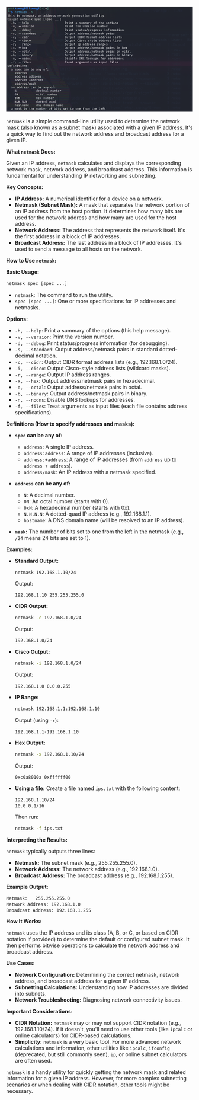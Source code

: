 ![netmask.png](https://github.com/aw-junaid/Kali-Linux/blob/main/Kali%20Linux%20Tools/Images/netmask.png)

`netmask` is a simple command-line utility used to determine the network mask (also known as a subnet mask) associated with a given IP address.  It's a quick way to find out the network address and broadcast address for a given IP.

**What `netmask` Does:**

Given an IP address, `netmask` calculates and displays the corresponding network mask, network address, and broadcast address.  This information is fundamental for understanding IP networking and subnetting.

**Key Concepts:**

* **IP Address:** A numerical identifier for a device on a network.
* **Netmask (Subnet Mask):**  A mask that separates the network portion of an IP address from the host portion.  It determines how many bits are used for the network address and how many are used for the host address.
* **Network Address:** The address that represents the network itself.  It's the first address in a block of IP addresses.
* **Broadcast Address:** The last address in a block of IP addresses.  It's used to send a message to all hosts on the network.

**How to Use `netmask`:**

**Basic Usage:**

```bash
netmask spec [spec ...]
```

* `netmask`: The command to run the utility.
* `spec [spec ...]`: One or more specifications for IP addresses and netmasks.

**Options:**

* `-h, --help`: Print a summary of the options (this help message).
* `-v, --version`: Print the version number.
* `-d, --debug`: Print status/progress information (for debugging).
* `-s, --standard`: Output address/netmask pairs in standard dotted-decimal notation.
* `-c, --cidr`: Output CIDR format address lists (e.g., 192.168.1.0/24).
* `-i, --cisco`: Output Cisco-style address lists (wildcard masks).
* `-r, --range`: Output IP address ranges.
* `-x, --hex`: Output address/netmask pairs in hexadecimal.
* `-o, --octal`: Output address/netmask pairs in octal.
* `-b, --binary`: Output address/netmask pairs in binary.
* `-n, --nodns`: Disable DNS lookups for addresses.
* `-f, --files`: Treat arguments as input files (each file contains address specifications).

**Definitions (How to specify addresses and masks):**

* **`spec` can be any of:**
    * `address`: A single IP address.
    * `address:address`: A range of IP addresses (inclusive).
    * `address:+address`: A range of IP addresses (from `address` up to `address + address`).
    * `address/mask`: An IP address with a netmask specified.

* **`address` can be any of:**
    * `N`: A decimal number.
    * `0N`: An octal number (starts with 0).
    * `0xN`: A hexadecimal number (starts with 0x).
    * `N.N.N.N`: A dotted-quad IP address (e.g., 192.168.1.1).
    * `hostname`: A DNS domain name (will be resolved to an IP address).

* **`mask`:** The number of bits set to one from the left in the netmask (e.g., `/24` means 24 bits are set to 1).

**Examples:**

* **Standard Output:**
  ```bash
  netmask 192.168.1.10/24
  ```
  Output:
  ```
  192.168.1.10 255.255.255.0
  ```

* **CIDR Output:**
  ```bash
  netmask -c 192.168.1.0/24
  ```
  Output:
  ```
  192.168.1.0/24
  ```

* **Cisco Output:**
  ```bash
  netmask -i 192.168.1.0/24
  ```
  Output:
  ```
  192.168.1.0 0.0.0.255
  ```

* **IP Range:**
  ```bash
  netmask 192.168.1.1:192.168.1.10
  ```
  Output (using `-r`):
  ```
  192.168.1.1-192.168.1.10
  ```

* **Hex Output:**
  ```bash
  netmask -x 192.168.1.10/24
  ```
  Output:
  ```
  0xc0a8010a 0xffffff00
  ```

* **Using a file:**
  Create a file named `ips.txt` with the following content:
  ```
  192.168.1.10/24
  10.0.0.1/16
  ```
  Then run:
  ```bash
  netmask -f ips.txt
  ```

**Interpreting the Results:**

`netmask` typically outputs three lines:

* **Netmask:** The subnet mask (e.g., 255.255.255.0).
* **Network Address:** The network address (e.g., 192.168.1.0).
* **Broadcast Address:** The broadcast address (e.g., 192.168.1.255).

**Example Output:**

```
Netmask:   255.255.255.0
Network Address: 192.168.1.0
Broadcast Address: 192.168.1.255
```

**How It Works:**

`netmask` uses the IP address and its class (A, B, or C, or based on CIDR notation if provided) to determine the default or configured subnet mask.  It then performs bitwise operations to calculate the network address and broadcast address.

**Use Cases:**

* **Network Configuration:** Determining the correct netmask, network address, and broadcast address for a given IP address.
* **Subnetting Calculations:** Understanding how IP addresses are divided into subnets.
* **Network Troubleshooting:** Diagnosing network connectivity issues.

**Important Considerations:**

* **CIDR Notation:** `netmask` may or may not support CIDR notation (e.g., 192.168.1.10/24).  If it doesn't, you'll need to use other tools (like `ipcalc` or online calculators) for CIDR-based calculations.
* **Simplicity:** `netmask` is a very basic tool.  For more advanced network calculations and information, other utilities like `ipcalc`, `ifconfig` (deprecated, but still commonly seen), `ip`, or online subnet calculators are often used.

`netmask` is a handy utility for quickly getting the network mask and related information for a given IP address.  However, for more complex subnetting scenarios or when dealing with CIDR notation, other tools might be necessary.
